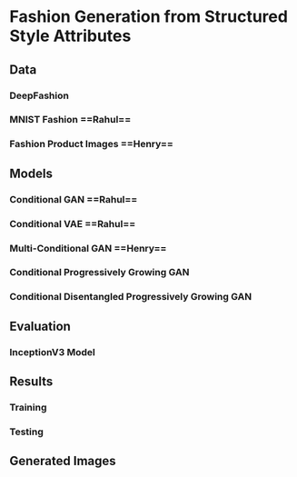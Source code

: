# Fashion Generation from Structured Style Attributes

## Data 

### DeepFashion 
### MNIST Fashion  ==Rahul==
### Fashion Product Images ==Henry==

## Models
### Conditional GAN ==Rahul==
### Conditional VAE ==Rahul==
### Multi-Conditional GAN ==Henry==
### Conditional Progressively Growing GAN
### Conditional Disentangled Progressively Growing GAN

## Evaluation
### InceptionV3 Model

## Results
### Training

### Testing

## Generated Images

<!--stackedit_data:
eyJoaXN0b3J5IjpbMjEwNTgyNzA1MSwtMTU3ODE3NTExOSwtMz
g2ODQ5NjQyLC02MDQzNzE0MDJdfQ==
-->